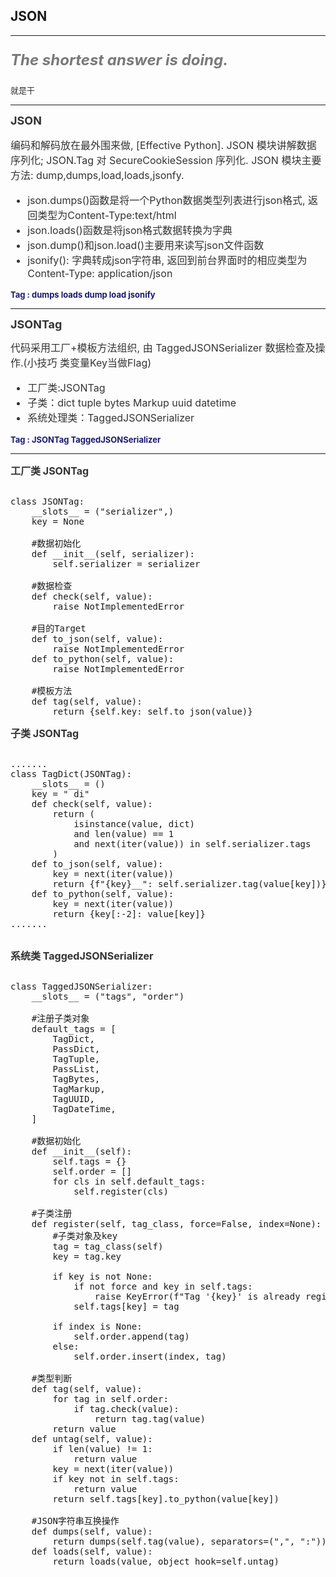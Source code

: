 ##  JSON
----

<font size=5 color="#797979">

__*The shortest answer is doing.*__

</font>

<font size=2 color="#333">

就是干

</font>

----

<font size=4 color="#333"> 

__JSON__ </font> 

<font size=3 color="#333"> 

编码和解码放在最外围来做, [Effective Python]. JSON 模块讲解数据序列化; JSON.Tag 对 SecureCookieSession 序列化. JSON 模块主要方法: dump,dumps,load,loads,jsonfy.

+ json.dumps()函数是将一个Python数据类型列表进行json格式, 返回类型为Content-Type:text/html
+ json.loads()函数是将json格式数据转换为字典
+ json.dump()和json.load()主要用来读写json文件函数
+ jsonify(): 字典转成json字符串, 返回到前台界面时的相应类型为Content-Type: application/json

</font>

<font size=2  color="#191970">
<b> Tag : dumps loads dump load jsonify
</b></font>

-----

<font size=4 color="#333"> 

__JSONTag__  
</font>

<font size=3 color="#333"> 
代码采用工厂+模板方法组织, 由 TaggedJSONSerializer 数据检查及操作.(小技巧 类变量Key当做Flag)

+ 工厂类:JSONTag
+ 子类：dict tuple bytes Markup uuid datetime
+ 系统处理类：TaggedJSONSerializer
</font>  

<font size=2  color="#191970">
<b> Tag : JSONTag TaggedJSONSerializer
</b></font>

-----
<font size=3 color="#333"> 

__工厂类 JSONTag__  
</font>
<pre>

class JSONTag:
    __slots__ = ("serializer",)
    key = None

    #数据初始化
    def __init__(self, serializer):
        self.serializer = serializer

    #数据检查
    def check(self, value):
        raise NotImplementedError

    #目的Target
    def to_json(self, value):
        raise NotImplementedError
    def to_python(self, value):
        raise NotImplementedError

    #模板方法
    def tag(self, value):
        return {self.key: self.to_json(value)}
</pre>

<font size=3 color="#333"> 

__子类 JSONTag__  
</font>
<pre>

.......
class TagDict(JSONTag):
    __slots__ = ()
    key = " di"
    def check(self, value):
        return (
            isinstance(value, dict)
            and len(value) == 1
            and next(iter(value)) in self.serializer.tags
        )
    def to_json(self, value):
        key = next(iter(value))
        return {f"{key}__": self.serializer.tag(value[key])}
    def to_python(self, value):
        key = next(iter(value))
        return {key[:-2]: value[key]}
.......

</pre>

<font size=3 color="#333"> 

__系统类 TaggedJSONSerializer__  
</font>
<pre>

class TaggedJSONSerializer:
    __slots__ = ("tags", "order")

    #注册子类对象
    default_tags = [
        TagDict,
        PassDict,
        TagTuple,
        PassList,
        TagBytes,
        TagMarkup,
        TagUUID,
        TagDateTime,
    ]

    #数据初始化
    def __init__(self):
        self.tags = {}
        self.order = []
        for cls in self.default_tags:
            self.register(cls)

    #子类注册
    def register(self, tag_class, force=False, index=None):
        #子类对象及key
        tag = tag_class(self)
        key = tag.key

        if key is not None:
            if not force and key in self.tags:
                raise KeyError(f"Tag '{key}' is already registered.")
            self.tags[key] = tag

        if index is None:
            self.order.append(tag)
        else:
            self.order.insert(index, tag)

    #类型判断
    def tag(self, value):
        for tag in self.order:
            if tag.check(value):
                return tag.tag(value)
        return value
    def untag(self, value):
        if len(value) != 1:
            return value
        key = next(iter(value))
        if key not in self.tags:
            return value
        return self.tags[key].to_python(value[key])
        
    #JSON字符串互换操作
    def dumps(self, value):
        return dumps(self.tag(value), separators=(",", ":"))
    def loads(self, value):
        return loads(value, object_hook=self.untag)
</pre>